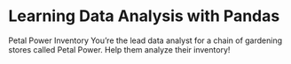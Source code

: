 # Learning Data Analysis with Pandas
Petal Power Inventory
You’re the lead data analyst for a chain of gardening stores called Petal Power. Help them analyze their inventory!


